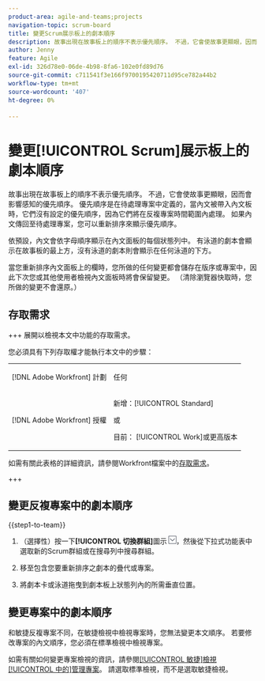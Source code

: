 ```yaml
---
product-area: agile-and-teams;projects
navigation-topic: scrum-board
title: 變更Scrum展示板上的劇本順序
description: 故事出現在故事板上的順序不表示優先順序。 不過，它會使故事更顯眼，因而會影響感知的優先順序。 預設情況下，內文會依字母順序顯示在內文面板上的每個[!UICONTROL 狀態]欄中。
author: Jenny
feature: Agile
exl-id: 326d78e0-06de-4b98-8fa6-102e0fd89d76
source-git-commit: c711541f3e166f9700195420711d95ce782a44b2
workflow-type: tm+mt
source-wordcount: '407'
ht-degree: 0%

---
```


# 變更[!UICONTROL Scrum]展示板上的劇本順序

故事出現在故事板上的順序不表示優先順序。 不過，它會使故事更顯眼，因而會影響感知的優先順序。 優先順序是在待處理專案中定義的，當內文被帶入內文板時，它們沒有設定的優先順序，因為它們將在反複專案時間範圍內處理。 如果內文傳回至待處理專案，您可以重新排序來顯示優先順序。

依預設，內文會依字母順序顯示在內文面板的每個狀態列中。 有泳道的劇本會顯示在故事板的最上方，沒有泳道的劇本則會顯示在任何泳道的下方。

當您重新排序內文面板上的欄時，您所做的任何變更都會儲存在版序或專案中，因此下次您或其他使用者檢視內文面板時將會保留變更。 （清除瀏覽器快取時，您所做的變更不會還原。）

## 存取需求

+++ 展開以檢視本文中功能的存取需求。

您必須具有下列存取權才能執行本文中的步驟：

<table style="table-layout:auto"> 
 <tbody> 
  <tr> 
   <td role="rowheader">[!DNL Adobe Workfront] 計劃</td> 
   <td> <p>任何</p> </td> 
  </tr> 
  <tr> 
   <td role="rowheader">[!DNL Adobe Workfront] 授權</td> 
   <td> <p>新增：[!UICONTROL Standard]</p> 
   或
   <p>目前： [!UICONTROL Work]或更高版本</p> </td> 
  </tr>
 </tbody> 
</table>

如需有關此表格的詳細資訊，請參閱Workfront檔案中的[存取需求](/help/quicksilver/administration-and-setup/add-users/access-levels-and-object-permissions/access-level-requirements-in-documentation.md)。

+++

## 變更反複專案中的劇本順序

{{step1-to-team}}

1. （選擇性）按一下&#x200B;**[!UICONTROL 切換群組]**&#x200B;圖示![切換群組圖示](assets/switch-team-icon.png)，然後從下拉式功能表中選取新的Scrum群組或在搜尋列中搜尋群組。

1. 移至包含您要重新排序之劇本的疊代或專案。
1. 將劇本卡或泳道拖曳到劇本板上狀態列內的所需垂直位置。

## 變更專案中的劇本順序

和敏捷反複專案不同，在敏捷檢視中檢視專案時，您無法變更本文順序。 若要修改專案的內文順序，您必須在標準檢視中檢視專案。

如需有關如何變更專案檢視的資訊，請參閱[[!UICONTROL 敏捷]檢視[!UICONTROL 中的]管理專案](../../../manage-work/projects/manage-projects/manage-projects-in-agile-view.md)。 請選取標準檢視，而不是選取敏捷檢視。
